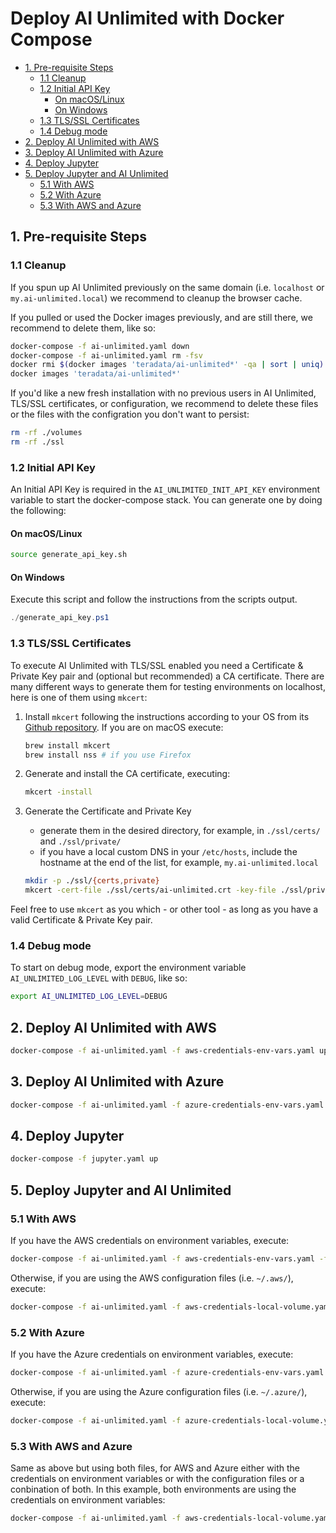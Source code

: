 # Deploy AI Unlimited with Docker Compose

<!-- @import "[TOC]" {cmd="toc" depthFrom=2 depthTo=6 orderedList=false} -->

<!-- code_chunk_output -->

- [1. Pre-requisite Steps](#1-pre-requisite-steps)
  - [1.1 Cleanup](#11-cleanup)
  - [1.2 Initial API Key](#12-initial-api-key)
    - [On macOS/Linux](#on-macoslinux)
    - [On Windows](#on-windows)
  - [1.3 TLS/SSL Certificates](#13-tlsssl-certificates)
  - [1.4 Debug mode](#14-debug-mode)
- [2. Deploy AI Unlimited with AWS](#2-deploy-ai-unlimited-with-aws)
- [3. Deploy AI Unlimited with Azure](#3-deploy-ai-unlimited-with-azure)
- [4. Deploy Jupyter](#4-deploy-jupyter)
- [5. Deploy Jupyter and AI Unlimited](#5-deploy-jupyter-and-ai-unlimited)
  - [5.1 With AWS](#51-with-aws)
  - [5.2 With Azure](#52-with-azure)
  - [5.3 With AWS and Azure](#53-with-aws-and-azure)

<!-- /code_chunk_output -->

## 1. Pre-requisite Steps

### 1.1 Cleanup

If you spun up AI Unlimited previously on the same domain (i.e. `localhost` or `my.ai-unlimited.local`) we recommend to cleanup the browser cache.

If you pulled or used the Docker images previously, and are still there, we recommend to delete them, like so:

```bash
docker-compose -f ai-unlimited.yaml down
docker-compose -f ai-unlimited.yaml rm -fsv
docker rmi $(docker images 'teradata/ai-unlimited*' -qa | sort | uniq) || true
docker images 'teradata/ai-unlimited*'
```

If you'd like a new fresh installation with no previous users in AI Unlimited, TLS/SSL certificates, or configuration, we recommend to delete these files or the files with the configration you don't want to persist:

```bash
rm -rf ./volumes 
rm -rf ./ssl
```

### 1.2 Initial API Key

An Initial API Key is required in the `AI_UNLIMITED_INIT_API_KEY` environment variable to start the docker-compose stack. You can generate one by doing the following:

#### On macOS/Linux

```bash
source generate_api_key.sh
```

#### On Windows

Execute this script and follow the instructions from the scripts output.

```powershell
./generate_api_key.ps1
```

### 1.3 TLS/SSL Certificates

To execute AI Unlimited with TLS/SSL enabled you need a Certificate & Private Key pair and (optional but recommended) a CA certificate. There are many different ways to generate them for testing environments on localhost, here is one of them using `mkcert`:

1. Install `mkcert` following the instructions according to your OS from its [Github repository](https://github.com/FiloSottile/mkcert). If you are on macOS execute:

    ```bash
    brew install mkcert
    brew install nss # if you use Firefox
    ```

2. Generate and install the CA certificate, executing:

    ```bash
    mkcert -install
    ```

3. Generate the Certificate and Private Key
    - generate them in the desired directory, for example, in `./ssl/certs/` and `./ssl/private/`
    - if you have a local custom DNS in your `/etc/hosts`, include the hostname at the end of the list, for example, `my.ai-unlimited.local`

    ```bash
    mkdir -p ./ssl/{certs,private}
    mkcert -cert-file ./ssl/certs/ai-unlimited.crt -key-file ./ssl/private/ai-unlimited.key localhost 127.0.0.1 ::1 my.ai-unlimited.local
    ```

Feel free to use `mkcert` as you which - or other tool - as long as you have a valid Certificate & Private Key pair.

### 1.4 Debug mode

To start on debug mode, export the environment variable `AI_UNLIMITED_LOG_LEVEL` with `DEBUG`, like so:

```bash
export AI_UNLIMITED_LOG_LEVEL=DEBUG
```

## 2. Deploy AI Unlimited with AWS

```bash
docker-compose -f ai-unlimited.yaml -f aws-credentials-env-vars.yaml up
```

## 3. Deploy AI Unlimited with Azure

```bash
docker-compose -f ai-unlimited.yaml -f azure-credentials-env-vars.yaml up
```

## 4. Deploy Jupyter

```bash
docker-compose -f jupyter.yaml up
```

## 5. Deploy Jupyter and AI Unlimited

### 5.1 With AWS

If you have the AWS credentials on environment variables, execute:

```bash
docker-compose -f ai-unlimited.yaml -f aws-credentials-env-vars.yaml -f jupyter.yaml up
```

Otherwise, if you are using the AWS configuration files (i.e. `~/.aws/`), execute:

```bash
docker-compose -f ai-unlimited.yaml -f aws-credentials-local-volume.yaml -f jupyter.yaml up
```

### 5.2 With Azure

If you have the Azure credentials on environment variables, execute:

```bash
docker-compose -f ai-unlimited.yaml -f azure-credentials-env-vars.yaml -f jupyter.yaml up
```

Otherwise, if you are using the Azure configuration files (i.e. `~/.azure/`), execute:

```bash
docker-compose -f ai-unlimited.yaml -f azure-credentials-local-volume.yaml -f jupyter.yaml up
```

### 5.3 With AWS and Azure

Same as above but using both files, for AWS and Azure either with the credentials on environment variables or with the configuration files or a conbination of both.
In this example, both environments are using the credentials on environment variables:

```bash
docker-compose -f ai-unlimited.yaml -f aws-credentials-local-volume.yaml -f azure-credentials-local-volume.yaml -f jupyter.yaml up
```
